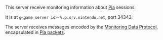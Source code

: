 This server receive monitoring information about [Pia](Pia-Overview) sessions.

It is at `g<game server id>-%.p.srv.nintendo.net`, port 34343.

The server receives messages encoded by the [Monitoring Data Protocol](Monitoring-Data-Protocol), encapsulated in [Pia packets](Pia-Protocol).